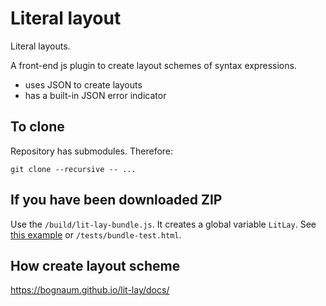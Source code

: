 Literal layout
==============

Literal layouts.

A front-end js plugin to create layout schemes of syntax expressions.

- uses JSON to create layouts
- has a built-in JSON error indicator

To clone
--------

Repository has submodules. Therefore:

`git clone --recursive -- ...`

If you have been downloaded ZIP
------------------------------
Use the `/build/lit-lay-bundle.js`. It creates a global variable `LitLay`. See [this example](https://bognaum.github.io/lit-lay/tests/bundle-test.html) or `/tests/bundle-test.html`.

<!-- To online connection
--------------------
- as ESM mode <https://bognaum.github.io/lit-lay/lit-lay.js>
- as simple mode <https://bognaum.github.io/lit-lay/bundle/lit-lay-bundle.js> -->

How create layout scheme
------------------------

<https://bognaum.github.io/lit-lay/docs/>

